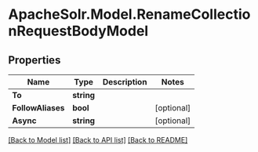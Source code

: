 # ApacheSolr.Model.RenameCollectionRequestBodyModel

## Properties

Name | Type | Description | Notes
------------ | ------------- | ------------- | -------------
**To** | **string** |  | 
**FollowAliases** | **bool** |  | [optional] 
**Async** | **string** |  | [optional] 

[[Back to Model list]](../README.md#documentation-for-models) [[Back to API list]](../README.md#documentation-for-api-endpoints) [[Back to README]](../README.md)

